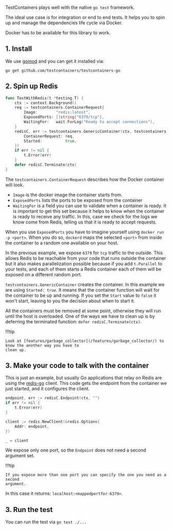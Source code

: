 TestContainers plays well with the native `go test` framework.

The ideal use case is for integration or end to end tests. It helps you to spin
up and manage the dependencies life cycle via Docker.

Docker has to be available for this library to work.

## 1. Install

We use [gomod](https://blog.golang.org/using-go-modules) and you can get it installed via:

```
go get github.com/testcontainers/testcontainers-go
```

## 2. Spin up Redis

```go
func TestWithRedis(t *testing.T) {
	ctx := context.Background()
	req := testcontainers.ContainerRequest{
		Image:        "redis:latest",
		ExposedPorts: []string{"6379/tcp"},
		WaitingFor:   wait.ForLog("Ready to accept connections"),
	}
	redisC, err := testcontainers.GenericContainer(ctx, testcontainers.GenericContainerRequest{
		ContainerRequest: req,
		Started:          true,
	})
	if err != nil {
		t.Error(err)
	}
	defer redisC.Terminate(ctx)
}
```

The `testcontainers.ContainerRequest` describes how the Docker container will
look.

* `Image` is the docker image the container starts from.
* `ExposedPorts` lists the ports to be exposed from the container
* `WaitingFor` is a field you can use to validate when a container is ready. It
  is important to get this set because it helps to know when the container is
  ready to receive any traffic. In this, case we check for the logs we know come
  from Redis, telling us that it is ready to accept requests.

When you use `ExposedPorts` you have to imagine yourself using `docker run -p
<port>`.  When you do so, `dockerd` maps the selected `<port>` from inside the
container to a random one available on your host.

In the previous example, we expose `6379` for `tcp` traffic to the outside. This
allows Redis to be reachable from your code that runs outside the container but
it also makes parallelization possible because if you add `t.Parallel` to your
tests, and each of them starts a Redis container each of them will be exposed on a
different random port.

`testcontainers.GenericContainer` creates the container. In this example we are
using `Started: true`. It means that the container function will wait for the
container to be up and running. If you set the `Start` value to `false` it won't
start, leaving to you the decision about when to start it.

All the containers must be removed at some point, otherwise they will run until
the host is overloaded. One of the ways we have to clean up is by deferring the
terminated function: `defer redisC.Terminate(ctx)`.

!!!tip

    Look at [features/garbage_collector](/features/garbage_collector/) to know the another way you have to
    clean up.

## 3. Make your code to talk with the container

This is just an example, but usually Go applications that relay on Redis are
using the [redis-go](https://github.com/go-redis/redis) client. This code gets
the endpoint from the container we just started, and it configures the client.

```go
endpoint, err := redisC.Endpoint(ctx, "")
if err != nil {
    t.Error(err)
}

client := redis.NewClient(&redis.Options{
    Addr: endpoint,
})

_ = client
```

We expose only one port, so the `Endpoint` does not need a second argument set.

!!!tip

    If you expose more than one port you can specify the one you need as a second
    argument.

In this case it returns: `localhost:<mappedportfor-6379>`.

## 3. Run the test

You can run the test via `go test ./...`
